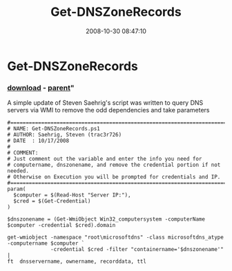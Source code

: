 ﻿---
pid:            647
parent:         642
children:       
poster:         Jaykul
title:          Get-DNSZoneRecords
date:           2008-10-30 08:47:10
format:         posh
---

# Get-DNSZoneRecords

### [download](647.ps1) - [parent](642.md)"

A simple update of Steven Saehrig's script was written to query DNS servers via WMI to remove the odd dependencies and take parameters

```posh
#==========================================================================
# NAME: Get-DNSZoneRecords.ps1
# AUTHOR: Saehrig, Steven (trac3r726)
# DATE  : 10/17/2008
#
# COMMENT: 
# Just comment out the variable and enter the info you need for 
# computername, dnszonename, and remove the credential portion if not needed.
# Otherwise on Execution you will be prompted for credentials and IP.
#==========================================================================
param(
  $computer = $(Read-Host "Server IP:"),
  $cred = $(Get-Credential)
)

$dnszonename = (Get-WmiObject Win32_computersystem -computerName $computer -credential $cred).domain

get-wmiobject -namespace "root\microsoftdns" -class microsoftdns_atype -computername $computer `
              -credential $cred -filter "containername='$dnszonename'" | 
ft  dnsservername, ownername, recorddata, ttl
```
